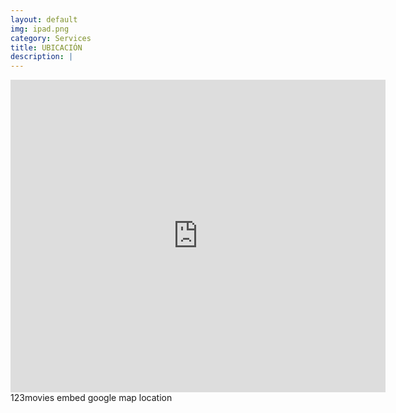 ```yaml
---
layout: default
img: ipad.png
category: Services
title: UBICACIÓN
description: |
---
```

 <iframe width="600" height="500" id="gmap_canvas" src="https://maps.google.com/maps?q=cetis%2032&t=&z=13&ie=UTF8&iwloc=&output=embed" frameborder="0" scrolling="no" marginheight="0" marginwidth="0"></iframe>123movies
<style>.mapouter{position:relative;text-align:right;height:500px;width:600px;}</style>embed google map location<style>.gmap_canvas {overflow:hidden;background:none!important;height:500px;width:600px;}</style>
